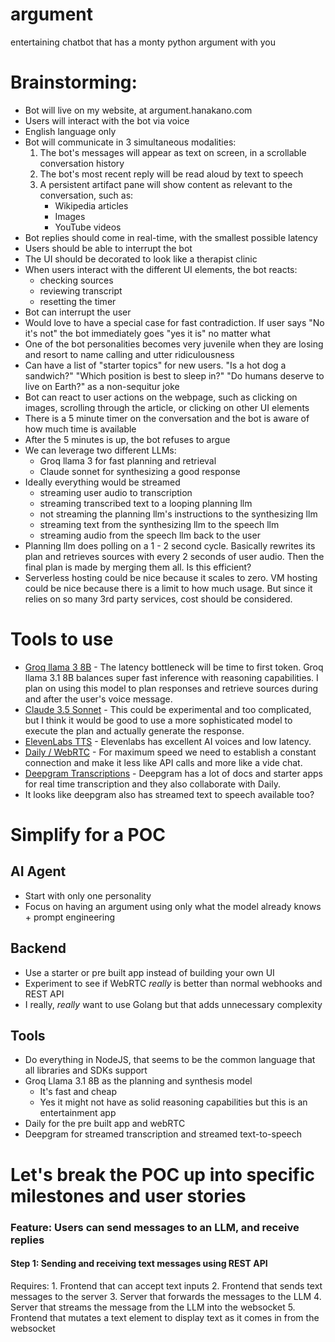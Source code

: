 # argument
entertaining chatbot that has a monty python argument with you

# Brainstorming:
* Bot will live on my website, at argument.hanakano.com
* Users will interact with the bot via voice
* English language only
* Bot will communicate in 3 simultaneous modalities:
    1. The bot's messages will appear as text on screen, in a scrollable conversation history
    2. The bot's most recent reply will be read aloud by text to speech
    3. A persistent artifact pane will show content as relevant to the conversation, such as:
        * Wikipedia articles
        * Images
        * YouTube videos
* Bot replies should come in real-time, with the smallest possible latency
* Users should be able to interrupt the bot
* The UI should be decorated to look like a therapist clinic
* When users interact with the different UI elements, the bot reacts:
    * checking sources
    * reviewing transcript
    * resetting the timer
* Bot can interrupt the user
* Would love to have a special case for fast contradiction. If user says "No it's not" the bot immediately goes "yes it is" no matter what
* One of the bot personalities becomes very juvenile when they are losing and resort to name calling and utter ridiculousness
* Can have a list of "starter topics" for new users. "Is a hot dog a sandwich?" "Which position is best to sleep in?" "Do humans deserve to live on Earth?" as a non-sequitur joke
* Bot can react to user actions on the webpage, such as clicking on images, scrolling through the article, or clicking on other UI elements
* There is a 5 minute timer on the conversation and the bot is aware of how much time is available
* After the 5 minutes is up, the bot refuses to argue
* We can leverage two different LLMs:
    * Groq llama 3 for fast planning and retrieval
    * Claude sonnet for synthesizing a good response
* Ideally everything would be streamed
    * streaming user audio to transcription
    * streaming transcribed text to a looping planning llm
    * not streaming the planning llm's instructions to the synthesizing llm
    * streaming text from the synthesizing llm to the speech llm
    * streaming audio from the speech llm back to the user
* Planning llm does polling on a 1 - 2 second cycle. Basically rewrites its plan and retrieves sources with every 2 seconds of user audio. Then the final plan is made by merging them all. Is this efficient?
* Serverless hosting could be nice because it scales to zero. VM hosting could be nice because there is a limit to how much usage. But since it relies on so many 3rd party services, cost should be considered.

# Tools to use
* [Groq llama 3 8B](https://groq.com/) - The latency bottleneck will be time to first token. Groq llama 3.1 8B balances super fast inference with reasoning capabilities. I plan on using this model to plan responses and retrieve sources during and after the user's voice message.
* [Claude 3.5 Sonnet](https://www.anthropic.com/news/claude-3-5-sonnet) - This could be experimental and too complicated, but I think it would be good to use a more sophisticated model to execute the plan and actually generate the response.
* [ElevenLabs TTS](https://elevenlabs.io/text-to-speech) - Elevenlabs has excellent AI voices and low latency.
* [Daily / WebRTC](https://www.daily.co/) - For maximum speed we need to establish a constant connection and make it less like API calls and more like a vide chat.
* [Deepgram Transcriptions](https://developers.deepgram.com/docs/getting-started-with-live-streaming-audio) - Deepgram has a lot of docs and starter apps for real time transcription and they also collaborate with Daily.
* It looks like deepgram also has streamed text to speech available too?

# Simplify for a POC
## AI Agent
* Start with only one personality
* Focus on having an argument using only what the model already knows + prompt engineering

## Backend
* Use a starter or pre built app instead of building your own UI
* Experiment to see if WebRTC _really_ is better than normal webhooks and REST API
* I really, _really_ want to use Golang but that adds unnecessary complexity

## Tools
* Do everything in NodeJS, that seems to be the common language that all libraries and SDKs support
* Groq Llama 3.1 8B as the planning and synthesis model
    * It's fast and cheap
    * Yes it might not have as solid reasoning capabilities but this is an entertainment app
* Daily for the pre built app and webRTC 
* Deepgram for streamed transcription and streamed text-to-speech


# Let's break the POC up into specific milestones and user stories

### Feature: Users can send messages to an LLM, and receive replies
#### Step 1: Sending and receiving text messages using REST API
Requires:
    1. Frontend that can accept text inputs
    2. Frontend that sends text messages to the server
    3. Server that forwards the messages to the LLM
    4. Server that streams the message from the LLM into the websocket
    5. Frontend that mutates a text element to display text as it comes in from the websocket
